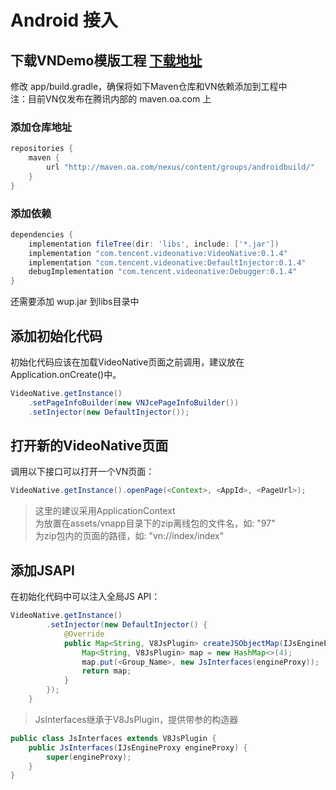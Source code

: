 # Android 接入

## 下载VNDemo模版工程 [下载地址](../android_demo.zip)

修改 app/build.gradle，确保将如下Maven仓库和VN依赖添加到工程中<br>
注：目前VN仅发布在腾讯内部的 maven.oa.com 上

### 添加仓库地址

```groovy
repositories {
    maven {
        url "http://maven.oa.com/nexus/content/groups/androidbuild/"
    }
}
```

### 添加依赖

```groovy
dependencies {
    implementation fileTree(dir: 'libs', include: ['*.jar'])
    implementation "com.tencent.videonative:VideoNative:0.1.4"
    implementation "com.tencent.videonative:DefaultInjector:0.1.4"
    debugImplementation "com.tencent.videonative:Debugger:0.1.4"
}
```

还需要添加 wup.jar 到libs目录中


## 添加初始化代码

初始化代码应该在加载VideoNative页面之前调用，建议放在Application.onCreate()中。
```java
VideoNative.getInstance()
    .setPageInfoBuilder(new VNJcePageInfoBuilder())
    .setInjector(new DefaultInjector());
```

## 打开新的VideoNative页面

调用以下接口可以打开一个VN页面：
```java
VideoNative.getInstance().openPage(<Context>, <AppId>, <PageUrl>);
```

> 这里的<Context>建议采用ApplicationContext<br>
> <AppId>为放置在assets/vnapp目录下的zip离线包的文件名，如: "97"<br>
> <PageUrl>为zip包内的页面的路径，如: "vn://index/index"


## 添加JSAPI

在初始化代码中可以注入全局JS API：
```java
VideoNative.getInstance()
        .setInjector(new DefaultInjector() {
            @Override
            public Map<String, V8JsPlugin> createJSObjectMap(IJsEngineProxy engineProxy) {
                Map<String, V8JsPlugin> map = new HashMap<>(4);
                map.put(<Group_Name>, new JsInterfaces(engineProxy));
                return map;
            }
        });
    }
```

> JsInterfaces继承于V8JsPlugin，提供带参的构造器
```java
public class JsInterfaces extends V8JsPlugin {
    public JsInterfaces(IJsEngineProxy engineProxy) {
        super(engineProxy);
    }
}
```

